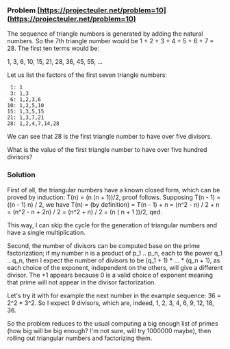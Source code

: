 ### Problem [https://projecteuler.net/problem=10](https://projecteuler.net/problem=10)

The sequence of triangle numbers is generated by adding the natural numbers. So the 7th triangle number would be 1 + 2 + 3 + 4 + 5 + 6 + 7 = 28. The first ten terms would be:

1, 3, 6, 10, 15, 21, 28, 36, 45, 55, ...

Let us list the factors of the first seven triangle numbers:

     1: 1
     3: 1,3
     6: 1,2,3,6
    10: 1,2,5,10
    15: 1,3,5,15
    21: 1,3,7,21
    28: 1,2,4,7,14,28

We can see that 28 is the first triangle number to have over five divisors.

What is the value of the first triangle number to have over five hundred divisors?

### Solution

First of all, the triangular numbers have a known closed form, which can be proved by induction: T(n) = (n (n + 1))/2, proof follows.
Supposing T(n - 1) = ((n - 1) n) / 2, we have T(n) = (by definition) = T(n - 1) + n = (n^2 - n) / 2 + n = (n^2 - n + 2n) / 2 = (n^2 + n) / 2 = (n ( n + 1 ))/2, qed.

This way, I can skip the cycle for the generation of triangular numbers and have a single multiplication.

Second, the number of divisors can be computed base on the prime factorization; if my number n is a product of p_1 .. p_n, each to the power q_1 .. q_n, then I expect the number of divisors to be (q_1 + 1) * ... * (q_n + 1), as each choice of the exponent, independent on the others, will give a different divisor. The +1 appears because 0 is a valid choice of exponent meaning that prime will not appear in the divisor factorization.

Let's try it with for example the next number in the example sequence: 36 = 2^2 * 3^2. So I expect 9 divisors, which are, indeed, 1, 2, 3, 4, 6, 9, 12, 18, 36.

So the problem reduces to the usual computing a big enough list of primes (how big will be big enough? I'm not sure, will try 1000000 maybe), then rolling out triangular numbers and factorizing them.
